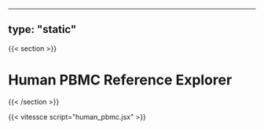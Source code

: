 ---
type: "static"
----
{{< section >}}

# Human PBMC Reference Explorer

{{< /section >}}

{{< vitessce script="human_pbmc.jsx" >}}

